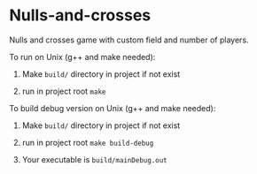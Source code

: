# Nulls-and-crosses
Nulls and crosses game with custom field and number of players.

To run on Unix (g++ and make needed):

1) Make ```build/``` directory in project if not exist

2) run in project root ```make```

To build debug version on Unix (g++ and make needed):

1) Make ```build/``` directory in project if not exist

2) run in project root ```make build-debug```

3) Your executable is ```build/mainDebug.out```